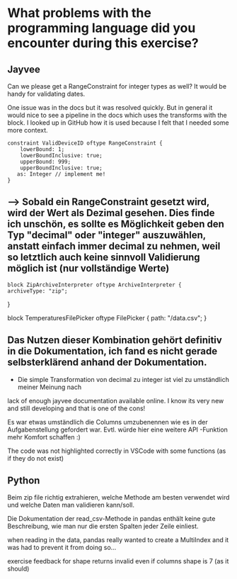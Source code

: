 # What problems with the programming language did you encounter during this exercise?

## Jayvee

Can we please get a RangeConstraint for integer types as well? It would be handy for validating dates.

One issue was in the docs but it was resolved quickly. But in general it would nice to see a pipeline in the docs which uses the transforms with the block. I looked up in GitHub how it is used because I felt that I needed some more context. 

    constraint ValidDeviceID oftype RangeConstraint {
        lowerBound: 1;
        lowerBoundInclusive: true;
        upperBound: 999;
        upperBoundInclusive: true;
       as: Integer // implement me!
    }
--> Sobald ein RangeConstraint gesetzt wird, wird der Wert als Dezimal gesehen. Dies finde ich unschön, es sollte es Möglichkeit geben den Typ "decimal" oder "integer" auszuwählen, anstatt einfach immer decimal zu nehmen, weil so letztlich auch keine sinnvoll Validierung möglich ist (nur vollständige Werte)
---------------------------
    block ZipArchiveInterpreter oftype ArchiveInterpreter {
    archiveType: "zip";
}


block TemperaturesFilePicker oftype FilePicker {
  path: "/data.csv";
}

Das Nutzen dieser Kombination gehört definitiv in die Dokumentation, ich fand es nicht gerade selbsterklärend anhand der Dokumentation.
--------------
- Die simple Transformation von decimal zu integer ist viel zu umständlich meiner Meinung nach


lack of enough jayvee documentation available online. I know its very new and still developing and that is one of the cons!

Es war etwas umständlich die Columns umzubenennen wie es in der Aufgabenstellung gefordert war. Evtl. würde hier eine weitere API -Funktion mehr Komfort schaffen :)

The code was not highlighted correctly in VSCode with some functions (as if they do not exist)

## Python

Beim zip file richtig extrahieren, welche Methode am besten verwendet wird und welche Daten man validieren kann/soll.

Die Dokumentation der read_csv-Methode in pandas enthält keine gute Beschreibung, wie man nur die ersten Spalten jeder Zeile einliest. 

when reading in the data, pandas really wanted to create a MultiIndex and it was had to prevent it from doing so...

exercise feedback for shape returns invalid even if columns shape is 7 (as it should)